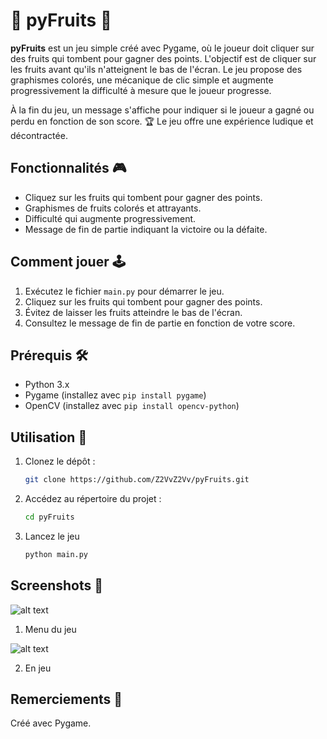 # 🍏 pyFruits 🍓

**pyFruits** est un jeu simple créé avec Pygame, où le joueur doit cliquer sur des fruits qui tombent pour gagner des points. L'objectif est de cliquer sur les fruits avant qu'ils n'atteignent le bas de l'écran. Le jeu propose des graphismes colorés, une mécanique de clic simple et augmente progressivement la difficulté à mesure que le joueur progresse. 

À la fin du jeu, un message s'affiche pour indiquer si le joueur a gagné ou perdu en fonction de son score. 🏆 Le jeu offre une expérience ludique et décontractée.

## Fonctionnalités 🎮

- Cliquez sur les fruits qui tombent pour gagner des points.
- Graphismes de fruits colorés et attrayants.
- Difficulté qui augmente progressivement.
- Message de fin de partie indiquant la victoire ou la défaite.

## Comment jouer 🕹️

1. Exécutez le fichier `main.py` pour démarrer le jeu.
2. Cliquez sur les fruits qui tombent pour gagner des points.
3. Évitez de laisser les fruits atteindre le bas de l'écran.
4. Consultez le message de fin de partie en fonction de votre score.

## Prérequis 🛠️

- Python 3.x
- Pygame (installez avec `pip install pygame`)
- OpenCV (installez avec `pip install opencv-python`)

## Utilisation 🚀

1. Clonez le dépôt :

   ```bash
   git clone https://github.com/Z2VvZ2Vv/pyFruits.git
   
2. Accédez au répertoire du projet :
   ````bash
   cd pyFruits

3. Lancez le jeu
   ````bash
   python main.py

## Screenshots 📸

![alt text](https://raw.githubusercontent.com/Z2VvZ2Vv/pyfruits/refs/heads/main/.assets/image.png)

1. Menu du jeu

![alt text](https://raw.githubusercontent.com/Z2VvZ2Vv/pyfruits/refs/heads/main/.assets/inGame.png)

2. En jeu

## Remerciements 🙌
Créé avec Pygame.

